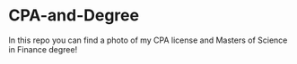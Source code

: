 # CPA-and-Degree

In this repo you can find a photo of my CPA license and Masters of Science in Finance degree!
